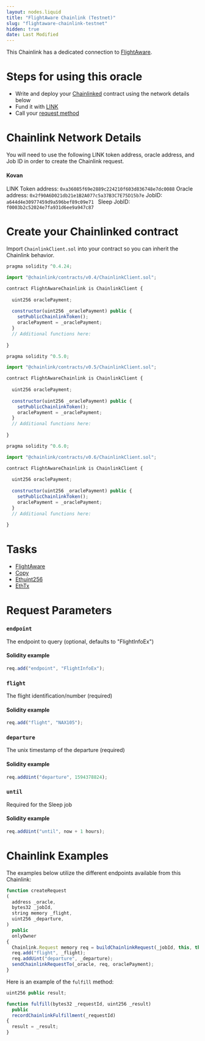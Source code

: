 ```yaml
---
layout: nodes.liquid
title: "FlightAware Chainlink (Testnet)"
slug: "flightaware-chainlink-testnet"
hidden: true
date: Last Modified
---
```

This Chainlink has a dedicated connection to <a href="https://uk.flightaware.com/" target="_blank">FlightAware</a>.

# Steps for using this oracle

- Write and deploy your [Chainlinked](doc:request-and-receive-data) contract using the network details below
- Fund it with [LINK](doc:link-token-contracts)
- Call your [request method](#section-chainlink-examples) 

# Chainlink Network Details

You will need to use the following LINK token address, oracle address, and Job ID in order to create the Chainlink request.

#### Kovan
LINK Token address: `0xa36085f69e2889c224210f603d836748e7dc0088`
Oracle address: `0x2f90A6D021db21e1B2A077c5a37B3C7E75D15b7e` 
JobID: `a644d4e30977459d9a596bef89c09e71 `
Sleep JobID: `f0003b2c52024e7fa931d6ee9a947c87`

# Create your Chainlinked contract

Import `ChainlinkClient.sol` into your contract so you can inherit the Chainlink behavior.

```javascript Solidity 4
pragma solidity ^0.4.24;

import "@chainlink/contracts/v0.4/ChainlinkClient.sol";

contract FlightAwareChainlink is ChainlinkClient {
  
  uint256 oraclePayment;
  
  constructor(uint256 _oraclePayment) public {
    setPublicChainlinkToken();
    oraclePayment = _oraclePayment;
  }
  // Additional functions here:
  
}
```
```javascript Solidity 5
pragma solidity ^0.5.0;

import "@chainlink/contracts/v0.5/ChainlinkClient.sol";

contract FlightAwareChainlink is ChainlinkClient {
  
  uint256 oraclePayment;
  
  constructor(uint256 _oraclePayment) public {
    setPublicChainlinkToken();
    oraclePayment = _oraclePayment;
  }
  // Additional functions here:
  
}
```
```javascript Solidity 6
pragma solidity ^0.6.0;

import "@chainlink/contracts/v0.6/ChainlinkClient.sol";

contract FlightAwareChainlink is ChainlinkClient {
  
  uint256 oraclePayment;
  
  constructor(uint256 _oraclePayment) public {
    setPublicChainlinkToken();
    oraclePayment = _oraclePayment;
  }
  // Additional functions here:
  
}
```

# Tasks

- [FlightAware](doc:external-adapters)
- [Copy](doc:adapters#section-copy)
- [Ethuint256](doc:adapters#section-ethuint256)
- [EthTx](doc:adapters#section-ethtx)

# Request Parameters

### `endpoint`

The endpoint to query (optional, defaults to "FlightInfoEx")

#### Solidity example

```javascript
req.add("endpoint", "FlightInfoEx");
```

### `flight`

The flight identification/number (required)

#### Solidity example

```javascript
req.add("flight", "NAX105");
```

### `departure`

The unix timestamp of the departure (required)

#### Solidity example

```javascript
req.addUint("departure", 1594378824);
```

### `until`

Required for the Sleep job

#### Solidity example

```javascript
req.addUint("until", now + 1 hours);
```

# Chainlink Examples

The examples below utilize the different endpoints available from this Chainlink:

```javascript
function createRequest
(
  address _oracle,
  bytes32 _jobId,
  string memory _flight,
  uint256 _departure,
)
  public
  onlyOwner
{
  Chainlink.Request memory req = buildChainlinkRequest(_jobId, this, this.fulfill.selector);
  req.add("flight", _flight);
  req.addUint("departure", _departure);
  sendChainlinkRequestTo(_oracle, req, oraclePayment);
}
```

Here is an example of the `fulfill` method:

```javascript
uint256 public result;

function fulfill(bytes32 _requestId, uint256 _result)
  public
  recordChainlinkFulfillment(_requestId)
{
  result = _result;
}
```